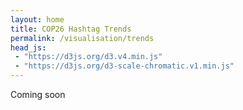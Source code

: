 ```yaml
---
layout: home
title: COP26 Hashtag Trends
permalink: /visualisation/trends
head_js:
 - "https://d3js.org/d3.v4.min.js"
 - "https://d3js.org/d3-scale-chromatic.v1.min.js"
---
```

Coming soon


